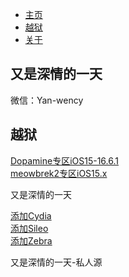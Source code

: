 <html>
<head>

<link rel="icon" href="apple.jpg" type="image/x-icon">
<meta name="viewport" content="width=device-width, initial-scale=1.0">
  <meta property="og:image" content="apple.jpg">
</head>
<body>
	
  <ul>
    <li><a href="#home">主页</a></li>
    <li><a href="#jailbreak">越狱</a></li> 
    <li><a href="#about">关于</a></li>
  </ul>
</div>

<div class="content">
  <h2 id="jailbreak">又是深情的一天</h2>
	<p>微信：Yan-wency<a>
  <h2 id="jailbreak">越狱</h2>
  <a href="https://wency-qi.github.io/Dopamine-jailbreak/">Dopamine专区iOS15-16.6.1</a><br>
  <a href="https://wency-qi.github.io/meowbrek-jailbreak/">meowbrek2专区iOS15.x</a>
	<p>又是深情的一天</p>
	<a href="cydia://url/https://cydia.saurik.com/api/share#?source=https://wency-qi.github.io/">添加Cydia</a><br>
	<a href="sileo://source/https://wency-qi.github.io/">添加Sileo</a><br>
	<a href="zbra://sources/add/https://wency-qi.github.io/">添加Zebra</a>

  <p>又是深情的一天-私人源</p>
</div>
</body>

</html>
